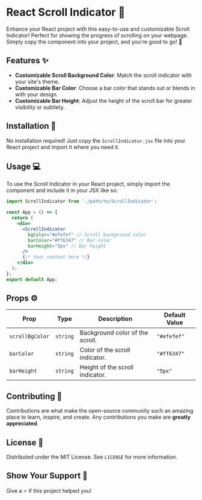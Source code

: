 # React Scroll Indicator :scroll:

Enhance your React project with this easy-to-use and customizable Scroll Indicator! Perfect for showing the progress of scrolling on your webpage. Simply copy the component into your project, and you're good to go! :rocket:

## Features :sparkles:

- **Customizable Scroll Background Color**: Match the scroll indicator with your site's theme.
- **Customizable Bar Color**: Choose a bar color that stands out or blends in with your design.
- **Customizable Bar Height**: Adjust the height of the scroll bar for greater visibility or subtlety.

## Installation :wrench:

No installation required! Just copy the `ScrollIndicator.jsx` file into your React project and import it where you need it.

## Usage :computer:

To use the Scroll Indicator in your React project, simply import the component and include it in your JSX like so:

```jsx
import ScrollIndicator from './path/to/ScrollIndicator';

const App = () => {
  return (
    <div>
      <ScrollIndicator
        bgColor="#efefef" // Scroll background color
        barColor="#ff6347" // Bar color
        barHeight="5px" // Bar height
      />
      {/* Your content here */}
    </div>
  );
};
export default App;

```

## Props :gear:

| Prop          | Type   | Description                       | Default Value |
|---------------|--------|-----------------------------------|---------------|
| `scrollBgColor` | `string` | Background color of the scroll.  | `"#efefef"`     |
| `barColor`      | `string` | Color of the scroll indicator.   | `"#ff6347"`     |
| `barHeight`     | `string` | Height of the scroll indicator.  | `"5px"`         |

## Contributing :handshake:

Contributions are what make the open-source community such an amazing place to learn, inspire, and create. Any contributions you make are **greatly appreciated**.

## License :page_facing_up:

Distributed under the MIT License. See `LICENSE` for more information.

## Show Your Support :star2:

Give a ⭐️ if this project helped you!
